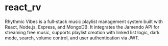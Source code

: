 # react_rv
 Rhythmic Vibes is a full-stack music playlist management system built with React, Node.js, Express, and MongoDB. It integrates the Jamendo API for streaming free music, supports playlist creation with linked list logic, dark mode, search, volume control, and user authentication via JWT.
